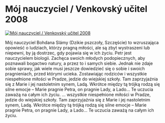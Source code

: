 Mój nauczyciel / Venkovský učitel 2008 
=============
[![Mój nauczyciel / Venkovský učitel 2008 ](http://vidos.pl/images/player.gif)](http://vidos.pl/moj-nauczyciel-venkovsk-uitel-2008)

 Mój nauczyciel Bohdana Slámy (Dzikie pszczoły, Szczęście) to wzruszająca opowieść o ludziach, którzy pragną miłości, ale są zbyt wystraszeni lub niepewni, by ją dostrzec, gdy pojawia się w ich życiu. Petr jest nauczycielem biologii. Zachęca swoich młodych podopiecznych, aby poznawali bogactwo natury, a przez to i samych siebie. Jednak nie zdaje sobie sprawy, jak wiele musi jeszcze dowiedzieć się o sobie i swoich pragnieniach, przed którymi ucieka. Zostawiając rodziców i wszystkie niespełnione miłości w Pradze, jedzie do wiejskiej szkoły. Tam zaprzyjaźnia się z Marie i jej nastoletnim synem, Ladą. Wkrótce między tą trójką rodzą się silne emocje – Marie pragnie Petra, on pragnie Lady, a Lado... Te uczucia zaważą na całym ich życiu.  ... wszystkie niespełnione miłości w Pradze, jedzie do wiejskiej szkoły. Tam zaprzyjaźnia się z Marie i jej nastoletnim synem, Ladą. Wkrótce między tą trójką rodzą się silne emocje – Marie pragnie Petra, on pragnie Lady, a Lado... Te uczucia zaważą na całym ich życiu.

